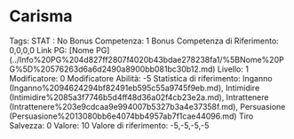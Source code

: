 # Carisma

Tags: STAT
: No
Bonus Competenza: 1
Bonus Competenza di Riferimento: 0,0,0,0
Link PG: [Nome PG] (../Info%20PG%204d827ff2807f4020b43bdae278238fa1/%5BNome%20PG%5D%20576263d6a6d2490a8900bb081bc30b12.md)
Livello: 1
Modificatore: 0
Modificatore  Abilità: -5
Statistica di riferimento: Inganno (Inganno%2094624294bf82491eb595c55a9745f9eb.md), Intimidire (Intimidire%2085a3f7746b5d4ff48d36a02f4cb23e2a.md), Intrattenere (Intrattenere%203e9cdcaa9e994007b5327b3a4e37358f.md), Persuasione (Persuasione%2013080bb6e4074bb4957ab7f1cae44096.md)
Tiro Salvezza: 0
Valore: 10
Valore di riferimento: -5,-5,-5,-5